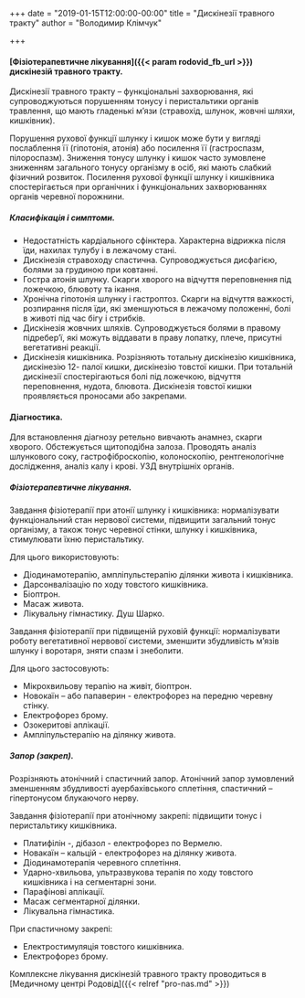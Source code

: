 +++
date = "2019-01-15T12:00:00-00:00"
title = "Дискінезії травного тракту"
author = "Володимир Клімчук"

+++



#### [Фізіотерапевтичне лікування]({{< param   rodovid_fb_url >}}) дискінезій травного тракту.
 
Дискінезії травного тракту – функціональні захворювання, які супроводжуються порушенням тонусу і перистальтики органів травлення, що мають гладенькі м’язи (стравохід, шлунок, жовчні шляхи, кишківник).

Порушення рухової функції шлунку і кишок може бути у вигляді послаблення її (гіпотонія, атонія) або посилення її (гастроспазм, пілороспазм). Зниження тонусу шлунку і кишок часто зумовлене зниженням загального тонусу організму в осіб, які мають слабкий фізичний розвиток. Посилення рухової функції шлунку і кишківника спостерігається при органічних і функціональних захворюваннях органів черевної порожнини.

##### Класифікація і симптоми.

* Недостатність кардіального сфінктера. Характерна відрижка після їди, нахилах тулубу і в лежачому стані.
* Дискінезія стравоходу спастична. Супроводжується дисфагією, болями за грудиною при ковтанні.
* Гостра атонія шлунку. Скарги хворого на відчуття переповнення під ложечкою, блювоту та ікання.
* Хронічна гіпотонія шлунку і гастроптоз. Скарги на відчуття важкості, розпирання після їди, які зменшуються в лежачому положенні, болі в животі під час бігу і стрибків.
* Дискінезія жовчних шляхів. Супроводжується болями в правому підребер’ї, які можуть віддавати в праву лопатку, плече, присутні вегетативні реакції.
* Дискінезія кишківника. Розрізняють тотальну дискінезію кишківника, дискінезію 12- палої кишки, дискінезію товстої кишки. При тотальній дискінезії спостерігаються болі під ложечкою, відчуття переповнення, нудота, блювота. Дискінезія товстої кишки проявляється проносами або закрепами.

#### Діагностика. 

Для встановлення діагнозу ретельно вивчають анамнез, скарги хворого. Обстежується щитоподібна залоза. Проводять аналіз шлункового соку, гастрофіброскопію, колоноскопію, рентгенологічне дослідження, аналіз калу і крові. УЗД внутрішніх органів.
 
##### Фізіотерапевтичне лікування.

 Завдання фізіотерапії при атонії шлунку і кишківника: нормалізувати функціональний стан нервової системи, підвищити загальний тонус організму, а також тонус черевної стінки, шлунку і кишківника, стимулювати їхню перистальтику. 
 
 Для цього використовують: 
 
* Діодинамотерапію, ампліпульстерапію ділянки живота і кишківника.
* Дарсонвалізацію по ходу товстого кишківника.
* Біоптрон.
* Масаж живота.
* Лікувальну гімнастику. Душ Шарко.

Завдання фізіотерапії при підвищеній руховій функції: нормалізувати роботу вегетативної нервової системи, зменшити збудливість м’язів шлунку і воротаря, зняти спазм і знеболити.

 Для цього застосовують:
 
* Мікрохвильову терапію на живіт, біоптрон. 
* Новокаїн – або папаверин - електрофорез на передню черевну стінку.
* Електрофорез брому.
* Озокеритові аплікації.
* Ампліпульстерапію на ділянку живота.

##### Запор (закреп).

 Розрізняють атонічний і спастичний запор. Атонічний запор зумовлений зменшенням збудливості ауербахівського сплетіння, спастичний – гіпертонусом блукаючого нерву. 
 
 Завдання фізіотерапії при атонічному закрепі: підвищити тонус і перистальтику кишківника. 
 
* Платифілін -, дібазол - електрофорез по Вермелю.
* Новакаїн – кальцій - електрофорез на ділянку живота.
* Діодинамотерапія черевного сплетіння.
* Ударно-хвильова, ультразвукова терапія по ходу товстого кишківника і на сегментарні зони. 
* Парафінові аплікації. 
* Масаж сегментарної ділянки.
* Лікувальна гімнастика.

При спастичному закрепі:

* Електростимуляція товстого кишківника.
* Електрофорез брому.

Комплексне лікування дискінезій травного тракту проводиться в  [Медичному центрі Родовід]({{< relref "pro-nas.md" >}})